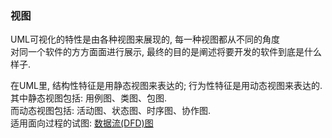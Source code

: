 ### 视图  
UML可视化的特性是由各种视图来展现的, 每一种视图都从不同的角度  
对同一个软件的方方面面进行展示, 最终的目的是阐述将要开发的软件到底是什么样子.    

在UML里, 结构性特征是用静态视图来表达的; 行为性特征是用动态视图来表达的.  
其中静态视图包括: 用例图、类图、包图.  
而动态视图包括: 活动图、状态图、时序图、协作图.  
适用面向过程的试图: [数据流(DFD)图](https://zhuanlan.zhihu.com/p/231863024)
